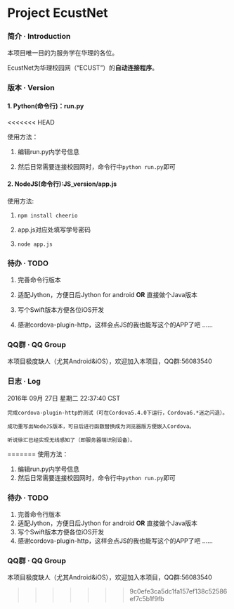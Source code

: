 # Project EcustNet

### 简介 · Introduction

本项目唯一目的为服务学在华理的各位。

EcustNet为华理校园网（“ECUST”）的**自动连接程序**。

### 版本 · Version  

#### 1. Python(命令行)：run.py
<<<<<<< HEAD

使用方法：

1. 编辑run.py内学号信息

2. 然后日常需要连接校园网时，命令行中`python run.py`即可

#### 2. NodeJS(命令行):JS_version/app.js

使用方法:

1. `npm install cheerio`

2. app.js对应处填写学号密码

3. `node app.js`

### 待办 · TODO

1. 完善命令行版本

2. 适配Jython，方便日后Jython for android **OR** 直接做个Java版本

3. 写个Swift版本方便各位iOS开发

4. 感谢cordova-plugin-http，这样会点JS的我也能写这个的APP了吧 ……

### QQ群 · QQ Group

本项目极度缺人（尤其Android&iOS），欢迎加入本项目，QQ群:56083540

### 日志 · Log
2016年 09月 27日 星期二 22:37:40 CST

	完成cordova-plugin-http的测试（可在Cordova5.4.0下运行，Cordova6.*迷之闪退）。

	成功重写出NodeJS版本，可日后进行函数替换成为浏览器版方便嵌入Cordova。

	听说徐汇已经实现无线感知了（即服务器端识别设备）。
=======
使用方法：
1. 编辑run.py内学号信息
2. 然后日常需要连接校园网时，命令行中`python run.py`即可

### 待办 · TODO
1. 完善命令行版本
2. 适配Jython，方便日后Jython for android **OR** 直接做个Java版本
3. 写个Swift版本方便各位iOS开发
4. 感谢cordova-plugin-http，这样会点JS的我也能写这个的APP了吧 ……

### QQ群 · QQ Group
本项目极度缺人（尤其Android&iOS），欢迎加入本项目，QQ群:56083540

>>>>>>> 9c0efe3ca5dc1fa157ef138c52586ef7c5b1f9fb
